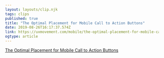 ```yaml
---
layout: layouts/clip.njk 
tags: clips 
published: true 
title: "The Optimal Placement for Mobile Call to Action Buttons" 
date: 2019-08-26T16:17:37.574Z 
link: https://uxmovement.com/mobile/the-optimal-placement-for-mobile-call-to-action-buttons/ 
ogtype: article 
---
```

[The Optimal Placement for Mobile Call to Action Buttons](https://uxmovement.com/mobile/the-optimal-placement-for-mobile-call-to-action-buttons/) 
